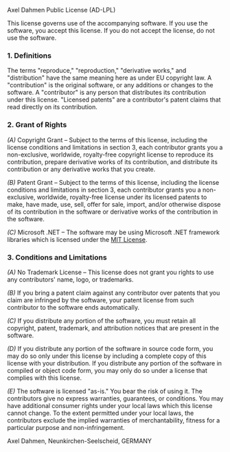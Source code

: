 Axel Dahmen Public License (AD-LPL)

This license governs use of the accompanying software. If you use the software, you accept this license. If you do not accept the license, do not use the software.

### 1. Definitions

The terms "reproduce," "reproduction," "derivative works," and "distribution" have the same meaning here as under EU copyright law. A "contribution" is the original software, or any additions or changes to the software. A "contributor" is any person that distributes its contribution under this license. "Licensed patents" are a contributor's patent claims that read directly on its contribution.

### 2. Grant of Rights

*(A)* Copyright Grant – Subject to the terms of this license, including the license conditions and limitations in section 3, each contributor grants you a non-exclusive, worldwide, royalty-free copyright license to reproduce its contribution, prepare derivative works of its contribution, and distribute its contribution or any derivative works that you create.

*(B)* Patent Grant – Subject to the terms of this license, including the license conditions and limitations in section 3, each contributor grants you a non-exclusive, worldwide, royalty-free license under its licensed patents to make, have made, use, sell, offer for sale, import, and/or otherwise dispose of its contribution in the software or derivative works of the contribution in the software.

*(C)* Microsoft .NET – The software may be using Microsoft .NET framework libraries which is licensed under the [MIT License](https://github.com/microsoft/dotnet/blob/main/LICENSE).

### 3. Conditions and Limitations

*(A)* No Trademark License – This license does not grant you rights to use any contributors' name, logo, or trademarks.

*(B)* If you bring a patent claim against any contributor over patents that you claim are infringed by the software, your patent license from such contributor to the software ends automatically.

*(C)* If you distribute any portion of the software, you must retain all copyright, patent, trademark, and attribution notices that are present in the software.

*(D)* If you distribute any portion of the software in source code form, you may do so only under this license by including a complete copy of this license with your distribution. If you distribute any portion of the software in compiled or object code form, you may only do so under a license that complies with this license.

*(E)* The software is licensed "as-is." You bear the risk of using it. The contributors give no express warranties, guarantees, or conditions. You may have additional consumer rights under your local laws which this license cannot change. To the extent permitted under your local laws, the contributors exclude the implied warranties of merchantability, fitness for a particular purpose and non-infringement.

Axel Dahmen, Neunkirchen-Seelscheid, GERMANY